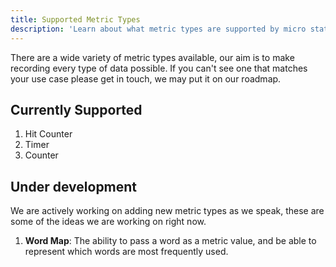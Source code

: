 ```yaml
---
title: Supported Metric Types
description: 'Learn about what metric types are supported by micro stat'
---
```


There are a wide variety of metric types available, our aim is to make recording every type of data possible. If you can't see one that matches your use case please get in touch, we may put it on our roadmap.

## Currently Supported
1. Hit Counter
2. Timer
3. Counter

## Under development
We are actively working on adding new metric types as we speak, these are some of the ideas we are working on right now.

1. **Word Map**: The ability to pass a word as a metric value, and be able to represent which words are most frequently used.

